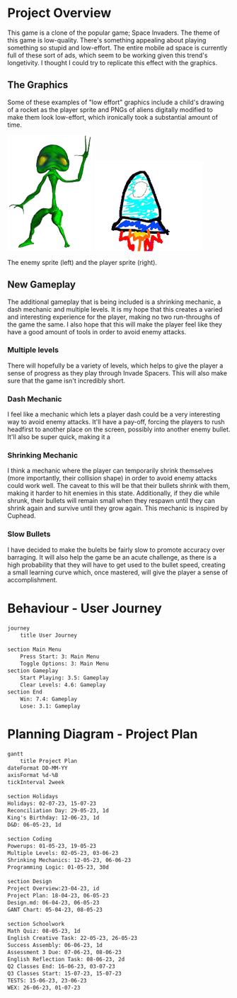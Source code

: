 # Project Overview

This game is a clone of the popular game; Space Invaders. The theme of this game is low-quality. There's something appealing about playing something so stupid and low-effort. The entire mobile ad space is currently full of these sort of ads, which seem to be working given this trend's longetivity. I thought I could try to replicate this effect with the graphics.

## The Graphics
Some of these examples of "low effort" graphics include a child's drawing of a rocket as the player sprite and PNGs of aliens digitally modified to make them look low-effort, which ironically took a substantial amount of time.

![Alien Enemy Sprite](Images/alien.png) ![Player Sprite](Images/playerchar.png)

The enemy sprite (left) and the player sprite (right).

## New Gameplay
The additional gameplay that is being included is a shrinking mechanic, a dash mechanic and  multiple levels. It is my hope that this creates a varied and interesting experience for the player, making no two run-throughs of the game the same.
I also hope that this will make the player feel like they have a good amount of tools in order to avoid enemy attacks.

### Multiple levels
There will hopefully be a variety of levels, which helps to give the player a sense of progress as they play through Invade Spacers. This will also make sure that the game isn't incredibly short.

### Dash Mechanic
I feel like a mechanic which lets a player dash could be a very interesting way to avoid enemy attacks. It'll have a pay-off, forcing the players to rush headfirst to another place on the screen, possibly into another enemy bullet.
It'll also be super quick, making it a 

### Shrinking Mechanic
I think a mechanic where the player can temporarily shrink themselves (more importantly, their collision shape) in order to avoid enemy attacks could work well. The caveat to this will be that their bullets shrink with them, making it harder to hit enemies in this state. 
Additionally, if they die while shrunk, their bullets will remain small when they respawn until they can shrink again and survive until they grow again.
This mechanic is inspired by Cuphead.

### Slow Bullets
I have decided to make the bulelts be fairly slow to promote accuracy over barraging. It will also help the game be an acute challenge, as there is a high probability that they will have to get used to the bullet speed, creating a small learning curve which, once mastered, will give the player a sense of accomplishment.

# Behaviour - User Journey
```mermaid
journey
    title User Journey

section Main Menu
    Press Start: 3: Main Menu
    Toggle Options: 3: Main Menu
section Gameplay
    Start Playing: 3.5: Gameplay
    Clear Levels: 4.6: Gameplay
section End
    Win: 7.4: Gameplay
    Lose: 3.1: Gameplay

```

# Planning Diagram - Project Plan

```mermaid
gantt
    title Project Plan
dateFormat DD-MM-YY
axisFormat %d-%B
tickInterval 2week

section Holidays
Holidays: 02-07-23, 15-07-23
Reconciliation Day: 29-05-23, 1d
King's Birthday: 12-06-23, 1d
D&D: 06-05-23, 1d

section Coding
Powerups: 01-05-23, 19-05-23
Multiple Levels: 02-05-23, 03-06-23
Shrinking Mechanics: 12-05-23, 06-06-23
Programming Logic: 01-05-23, 30d

section Design
Project Overview:23-04-23, id
Project Plan: 18-04-23, 06-05-23
Design.md: 06-04-23, 06-05-23
GANT Chart: 05-04-23, 08-05-23

section Schoolwork
Math Quiz: 08-05-23, 1d
English Creative Task: 22-05-23, 26-05-23
Success Assembly: 06-06-23, 1d
Assessment 3 Due: 07-06-23, 08-06-23
English Reflection Task: 08-06-23, 2d
Q2 Classes End: 16-06-23, 03-07-23
Q3 Classes Start: 15-07-23, 15-07-23
TESTS: 15-06-23, 23-06-23
WEX: 26-06-23, 01-07-23
```